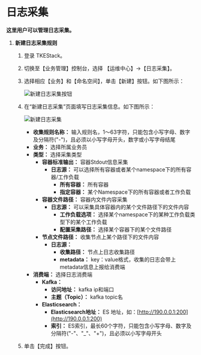 # 日志采集

**这里用户可以管理日志采集。**

1. **新建日志采集规则**
   1. 登录 TKEStack。
   2. 切换至【业务管理】控制台，选择 【运维中心】-&gt;【日志采集】。
   3. 选择相应【业务】和【命名空间】，单击【新建】按钮。如下图所示：

      ![&#x65B0;&#x5EFA;&#x65E5;&#x5FD7;&#x91C7;&#x96C6;&#x6309;&#x94AE;](https://github.com/PatrickLai7528/docs/tree/367ed6036bfdb372201d6e1790cdfffbf16b6ac6/docs/zh/images/logcollector.png)

   4. 在“新建日志采集”页面填写日志采集信息。如下图所示：

      ![&#x65B0;&#x5EFA;&#x65E5;&#x5FD7;&#x91C7;&#x96C6;](https://github.com/PatrickLai7528/docs/tree/367ed6036bfdb372201d6e1790cdfffbf16b6ac6/docs/zh/images/lognew.png)

      * **收集规则名称：** 输入规则名，1～63字符，只能包含小写字母、数字及分隔符\("-"\)，且必须以小写字母开头，数字或小写字母结尾
      * **业务：** 选择所属业务员
      * **类型：** 选择采集类型
        * **容器标准输出：** 容器Stdout信息采集
          * **日志源：** 可以选择所有容器或者某个namespace下的所有容器/工作负载
            * **所有容器：** 所有容器
            * **指定容器：** 某个Namespace下的所有容器或者工作负载
        * **容器文件路径：** 容器内文件内容采集
          * **日志源：** 可以采集具体容器内的某个文件路径下的文件内容
            * **工作负载选项：** 选择某个namespace下的某种工作负载类型下的某个工作负载
            * **配置采集路径：** 选择某个容器下的某个文件路径
        * **节点文件路径：**  收集节点上某个路径下的文件内容
          * **日志源：** 
            * **收集路径：** 节点上日志收集路径
            * **metadata：** key：value格式，收集的日志会带上metadata信息上报给消费端
      * **消费端：** 选择日志消费端
        * **Kafka：** 
          * **访问地址：** kafka ip和端口
          * **主题（Topic）：** kafka topic名
        * **Elasticsearch：** 
          * **Elasticsearch地址：** ES 地址，如：[http://190.0.0.1:200](http://190.0.0.1:200)
          * **索引：** ES索引，最长60个字符，只能包含小写字母、数字及分隔符\("-"、"\_"、"+"\)，且必须以小写字母开头

   5. 单击【完成】按钮。


